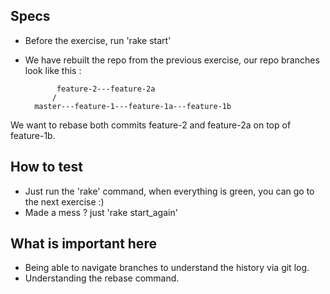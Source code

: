## Specs
- Before the exercise, run 'rake start'

- We have rebuilt the repo from the previous exercise, our repo branches look like this : 

             feature-2---feature-2a
            /
        master---feature-1---feature-1a---feature-1b

We want to rebase both commits feature-2 and feature-2a on top of feature-1b. 

## How to test
- Just run the 'rake' command, when everything is green, you can go to the next exercise :)
- Made a mess ? just 'rake start_again'

## What is important here 
- Being able to navigate branches to understand the history via git log. 
- Understanding the rebase command. 

